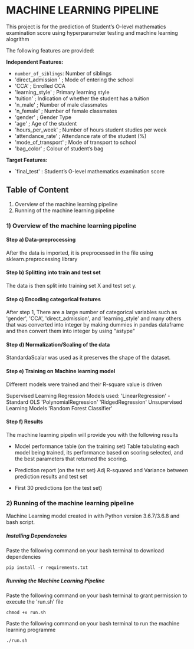 # MACHINE LEARNING PIPELINE 

This project is for the prediction of Student’s O-level mathematics examination score using hyperparameter testing and machine learning alogrithm

The following features are provided:

**Independent Features:**
* `number_of_siblings`:  Number of siblings
* 'direct_admission ' ; Mode of entering the school
* 'CCA' ; Enrolled CCA
* 'learning_style' ;  Primary learning style
* 'tuition' ; Indication of whether the student has a tuition
* 'n_male' ; Number of male classmates
* 'n_female' ; Number of female classmates
* 'gender' ; Gender Type
* 'age' ; Age of the student
* 'hours_per_week' ; Number of hours student studies per week
* 'attendance_rate' ; Attendance rate of the student (%)
* 'mode_of_transport' ; Mode of transport to school
* 'bag_color' ; Colour of student’s bag
 
**Target Features:**
* `final_test' : Student’s O-level mathematics examination score

## Table of Content
1) Overview of the machine learning pipeline
2) Running of the machine learning pipeline

### 1) Overview of the machine learning pipeline

#### Step a) Data-preprocessing
After the data is imported, it is preprocessed in the file using sklearn.preprocessing library

#### Step b) Splitting into train and test set
The data is then split into training set X and test set y. 

#### Step c) Encoding categorical features
After step 1, There are a large number of categorical variables such as 'gender', 'CCA', 'direct_admission', and 'learning_style' and many others that was converted into integer by making dummies in pandas dataframe and then convert them into integer by using "astype"

#### Step d) Normalization/Scaling of the data
StandardaScalar was used as it preserves the shape of the dataset.

#### Step e) Training on Machine learning model
Different models were trained and their R-square value is driven

Supervised Learning Regression Models used:
'LinearRegression' - Standard OLS 
'PolynomialRegression'
'RidgedRegression'
Unsupervised Learning Models
'Random Forest Classifier'
#### Step f) Results
The machine learning pipelin will provide you with the following results
- Model performance table (on the training set)
Table tabulating each model being trained, its performance based on scoring selected, and the best parameters that returned the scoring.

- Prediction report (on the test set)
Adj R-squared and Variance between prediction results and test set

- First 30 predictions (on the test set)

### 2) Running of the machine learning pipeline

Machine Learning model created in with Python version 3.6.7/3.6.8 and bash script.

##### Installing Dependencies
Paste the following command on your bash terminal to download dependencies
```
pip install -r requirements.txt
```
##### Running the Machine Learning Pipeline
Paste the following command on your bash terminal to grant permission to execute the 'run.sh' file
```
chmod +x run.sh
```
Paste the following command on your bash terminal to run the machine learning programme
```
./run.sh
```
